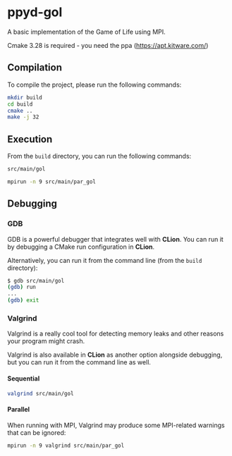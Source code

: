 # ppyd-gol
A basic implementation of the Game of Life using MPI.

Cmake 3.28 is required - you need the ppa (https://apt.kitware.com/)

## Compilation

To compile the project, please run the following commands:
```bash
mkdir build
cd build
cmake ..
make -j 32
```

## Execution
From the `build` directory, you can run the following commands:
```bash
src/main/gol
```

```bash
mpirun -n 9 src/main/par_gol
```

## Debugging

### GDB

GDB is a powerful debugger that integrates well with **CLion**. You can run it by debugging a CMake run configuration in **CLion**.

Alternatively, you can run it from the command line (from the `build` directory):
```bash
$ gdb src/main/gol
(gdb) run
...
(gdb) exit
```


### Valgrind

Valgrind is a really cool tool for detecting memory leaks and other reasons your program might crash.

Valgrind is also available in **CLion** as another option alongside debugging, but you can run it from the command line as well.

#### Sequential

```bash
valgrind src/main/gol
```

#### Parallel

When running with MPI, Valgrind may produce some MPI-related warnings that can be ignored:

```bash
mpirun -n 9 valgrind src/main/par_gol
```

